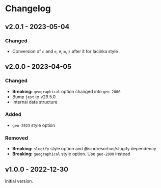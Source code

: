 # Changelog

## v2.0.1 - 2023-05-04

### Changed

- Conversion of `л` and `е`, `ё`, `ю`, `я` after it for lacinka style

## v2.0.0 - 2023-04-05

### Changed

- **Breaking:** `geographical` option changed into `geo-2000`
- Bump `jest` to v29.5.0
- Internal data structure

### Added

- `geo-2023` style option

### Removed

- **Breaking:** `slugify` style option and @sindresorhus/slugify dependency
- **Breaking:** `geographical` style option. Use `geo-2000` instead

## v1.0.0 - 2022-12-30

Initial version.